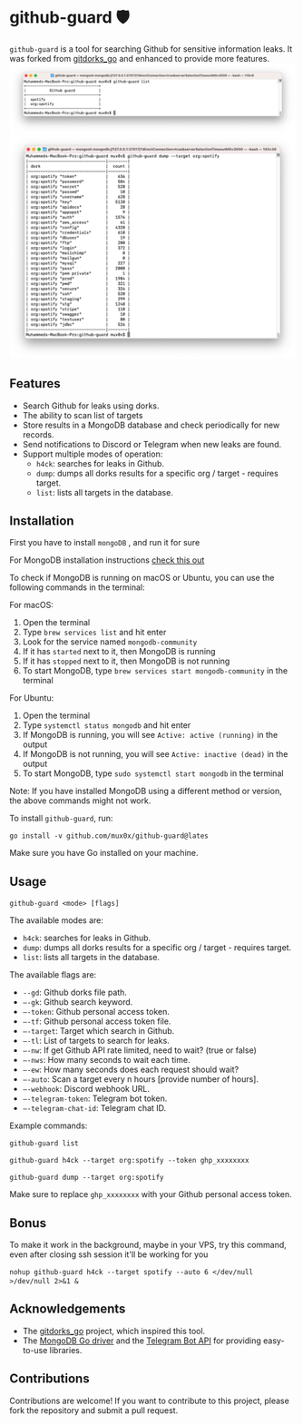 # github-guard 🛡️

`github-guard` is a tool for searching Github for sensitive information leaks. It was forked from [gitdorks_go](https://github.com/damit5/gitdorks_go) and enhanced to provide more features.
![alt text](./static/1.png)
![alt text](./static/2.png)
## Features

- Search Github for leaks using dorks.
- The ability to scan list of targets
- Store results in a MongoDB database and check periodically for new records.
- Send notifications to Discord or Telegram when new leaks are found.
- Support multiple modes of operation:
    - `h4ck`: searches for leaks in Github.
    - `dump`: dumps all dorks results for a specific org / target - requires target.
    - `list`: lists all targets in the database.

## Installation

First you have to install `mongoDB` , and run it for sure

For MongoDB installation instructions [check this out](https://www.mongodb.com/docs/manual/administration/install-community/)

To check if MongoDB is running on macOS or Ubuntu, you can use the following commands in the terminal:

For macOS:

1. Open the terminal
2. Type `brew services list` and hit enter
3. Look for the service named `mongodb-community`
4. If it has `started` next to it, then MongoDB is running
5. If it has `stopped` next to it, then MongoDB is not running
6. To start MongoDB, type `brew services start mongodb-community` in the terminal

For Ubuntu:

1. Open the terminal
2. Type `systemctl status mongodb` and hit enter
3. If MongoDB is running, you will see `Active: active (running)` in the output
4. If MongoDB is not running, you will see `Active: inactive (dead)` in the output
5. To start MongoDB, type `sudo systemctl start mongodb` in the terminal

Note: If you have installed MongoDB using a different method or version, the above commands might not work.

To install `github-guard`, run:

```
go install -v github.com/mux0x/github-guard@lates
```

Make sure you have Go installed on your machine.

## Usage

```
github-guard <mode> [flags]
```

The available modes are:

- `h4ck`: searches for leaks in Github.
- `dump`: dumps all dorks results for a specific org / target - requires target.
- `list`: lists all targets in the database.

The available flags are:

- `--gd`: Github dorks file path.
- `—-gk`: Github search keyword.
- `—-token`: Github personal access token.
- `—-tf`: Github personal access token file.
- `—-target`: Target which search in Github.
- `—-tl`: List of targets to search for leaks.
- `—-nw`: If get Github API rate limited, need to wait? (true or false)
- `—-nws`: How many seconds to wait each time.
- `—-ew`: How many seconds does each request should wait?
- `—-auto`: Scan a target every n hours [provide number of hours].
- `—-webhook`: Discord webhook URL.
- `—-telegram-token`: Telegram bot token.
- `—-telegram-chat-id`: Telegram chat ID.

Example commands:

```
github-guard list
```

```
github-guard h4ck --target org:spotify --token ghp_xxxxxxxx
```

```
github-guard dump --target org:spotify
```

Make sure to replace `ghp_xxxxxxxx` with your Github personal access token.

## Bonus
To make it work in the background, maybe in your VPS, try this command, even after closing ssh session it'll be working for you
```
nohup github-guard h4ck --target spotify --auto 6 </dev/null >/dev/null 2>&1 &
```

## Acknowledgements

- The [gitdorks_go](https://github.com/damit5/gitdorks_go) project, which inspired this tool.
- The [MongoDB Go driver](https://github.com/mongodb/mongo-go-driver) and the [Telegram Bot API](https://core.telegram.org/bots/api) for providing easy-to-use libraries.

## Contributions

Contributions are welcome! If you want to contribute to this project, please fork the repository and submit a pull request.
